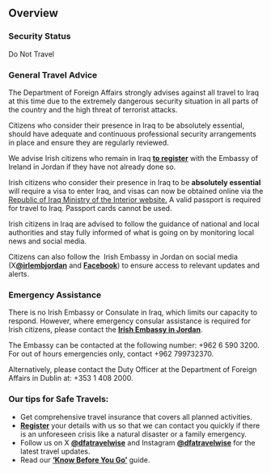 ## Overview

### **Security Status**

Do Not Travel

### **General Travel Advice**

The Department of Foreign Affairs strongly advises against all travel to Iraq at this time due to the extremely dangerous security situation in all parts of the country and the high threat of terrorist attacks.

Citizens who consider their presence in Iraq to be absolutely essential, should have adequate and continuous professional security arrangements in place and ensure they are regularly reviewed.

We advise Irish citizens who remain in Iraq [**to register**](/en/dfa/overseas-travel/citizens-registration/) with the Embassy of Ireland in Jordan if they have not already done so.

Irish citizens who consider their presence in Iraq to be **absolutely essential** will require a visa to enter Iraq, and visas can now be obtained online via the [Republic of Iraq Ministry of the Interior website.](https://eservice.evisa.iq) A valid passport is required for travel to Iraq. Passport cards cannot be used.

Irish citizens in Iraq are advised to follow the guidance of national and local authorities and stay fully informed of what is going on by monitoring local news and social media.

Citizens can also follow the  Irish Embassy in Jordan on social media (X[**@irlembjordan**](https://twitter.com/irlembjordan) and [**Facebook**](https://www.facebook.com/irlembjordan)) to ensure access to relevant updates and alerts.

### **Emergency Assistance**

There is no Irish Embassy or Consulate in Iraq, which limits our capacity to respond. However, where emergency consular assistance is required for Irish citizens, please contact the [**Irish Embassy in Jordan**](/en/jordan/).

The Embassy can be contacted at the following number: +962 6 590 3200. For out of hours emergencies only, contact +962 799732370.

Alternatively, please contact the Duty Officer at the Department of Foreign Affairs in Dublin at: +353 1 408 2000.

### **Our tips for Safe Travels:**

* Get comprehensive travel insurance that covers all planned activities.
* [**Register**](/en/dfa/overseas-travel/citizens-registration/) your details with us so that we can contact you quickly if there is an unforeseen crisis like a natural disaster or a family emergency.
* Follow us on X [**@dfatravelwise**](https://www.twitter.com/DFATravelWise) and Instagram [**@dfatravelwise**](https://www.instagram.com/dfatravelwise/) for the latest travel updates.
* Read our [**‘Know Before You Go’**](/en/dfa/overseas-travel/know-before-you-go-/) guide.